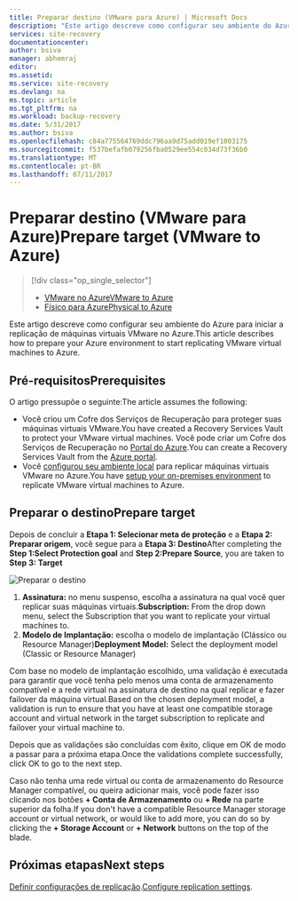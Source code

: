 ```yaml
---
title: Preparar destino (VMware para Azure) | Microsoft Docs
description: "Este artigo descreve como configurar seu ambiente do Azure para iniciar a replicação de máquinas virtuais VMware no Azure."
services: site-recovery
documentationcenter: 
author: bsiva
manager: abhemraj
editor: 
ms.assetid: 
ms.service: site-recovery
ms.devlang: na
ms.topic: article
ms.tgt_pltfrm: na
ms.workload: backup-recovery
ms.date: 5/31/2017
ms.author: bsiva
ms.openlocfilehash: c84a775564769ddc796aa9d75add019ef1003175
ms.sourcegitcommit: f537befafb079256fba0529ee554c034d73f36b0
ms.translationtype: MT
ms.contentlocale: pt-BR
ms.lasthandoff: 07/11/2017
---
```

# <a name="prepare-target-vmware-to-azure"></a><span data-ttu-id="7ed4d-103">Preparar destino (VMware para Azure)</span><span class="sxs-lookup"><span data-stu-id="7ed4d-103">Prepare target (VMware to Azure)</span></span>
> [!div class="op_single_selector"]
> * [<span data-ttu-id="7ed4d-104">VMware no Azure</span><span class="sxs-lookup"><span data-stu-id="7ed4d-104">VMware to Azure</span></span>](./site-recovery-prepare-target-vmware-to-azure.md)
> * [<span data-ttu-id="7ed4d-105">Físico para Azure</span><span class="sxs-lookup"><span data-stu-id="7ed4d-105">Physical to Azure</span></span>](./site-recovery-prepare-target-physical-to-azure.md)

<span data-ttu-id="7ed4d-106">Este artigo descreve como configurar seu ambiente do Azure para iniciar a replicação de máquinas virtuais VMware no Azure.</span><span class="sxs-lookup"><span data-stu-id="7ed4d-106">This article describes how to prepare your Azure environment to start replicating VMware virtual machines to Azure.</span></span>

## <a name="prerequisites"></a><span data-ttu-id="7ed4d-107">Pré-requisitos</span><span class="sxs-lookup"><span data-stu-id="7ed4d-107">Prerequisites</span></span>

<span data-ttu-id="7ed4d-108">O artigo pressupõe o seguinte:</span><span class="sxs-lookup"><span data-stu-id="7ed4d-108">The article assumes the following:</span></span>
- <span data-ttu-id="7ed4d-109">Você criou um Cofre dos Serviços de Recuperação para proteger suas máquinas virtuais VMware.</span><span class="sxs-lookup"><span data-stu-id="7ed4d-109">You have created a Recovery Services Vault to protect your VMware virtual machines.</span></span> <span data-ttu-id="7ed4d-110">Você pode criar um Cofre dos Serviços de Recuperação no [Portal do Azure](http://portal.azure.com "Portal do Azure").</span><span class="sxs-lookup"><span data-stu-id="7ed4d-110">You can create a Recovery Services Vault from the [Azure portal](http://portal.azure.com "Azure portal").</span></span>
- <span data-ttu-id="7ed4d-111">Você [configurou seu ambiente local](./site-recovery-set-up-vmware-to-azure.md) para replicar máquinas virtuais VMware no Azure.</span><span class="sxs-lookup"><span data-stu-id="7ed4d-111">You have [setup your on-premises environment](./site-recovery-set-up-vmware-to-azure.md) to replicate VMware virtual machines to Azure.</span></span>

## <a name="prepare-target"></a><span data-ttu-id="7ed4d-112">Preparar o destino</span><span class="sxs-lookup"><span data-stu-id="7ed4d-112">Prepare target</span></span>

<span data-ttu-id="7ed4d-113">Depois de concluir a **Etapa 1: Selecionar meta de proteção** e a **Etapa 2: Preparar origem**, você segue para a **Etapa 3: Destino**</span><span class="sxs-lookup"><span data-stu-id="7ed4d-113">After completing the **Step 1:Select Protection goal** and **Step 2:Prepare Source**, you are taken to **Step 3: Target**</span></span>

![Preparar o destino](./media/site-recovery-prepare-target-vmware-to-azure/prepare-target-vmware-to-azure.png)

1. <span data-ttu-id="7ed4d-115">**Assinatura:** no menu suspenso, escolha a assinatura na qual você quer replicar suas máquinas virtuais.</span><span class="sxs-lookup"><span data-stu-id="7ed4d-115">**Subscription:** From the drop down menu, select the Subscription that you want to replicate your virtual machines to.</span></span>
2. <span data-ttu-id="7ed4d-116">**Modelo de Implantação:** escolha o modelo de implantação (Clássico ou Resource Manager)</span><span class="sxs-lookup"><span data-stu-id="7ed4d-116">**Deployment Model:** Select the deployment model (Classic or Resource Manager)</span></span>

<span data-ttu-id="7ed4d-117">Com base no modelo de implantação escolhido, uma validação é executada para garantir que você tenha pelo menos uma conta de armazenamento compatível e a rede virtual na assinatura de destino na qual replicar e fazer failover da máquina virtual.</span><span class="sxs-lookup"><span data-stu-id="7ed4d-117">Based on the chosen deployment model, a validation is run to ensure that you have at least one compatible storage account and virtual network in the target subscription to replicate and failover your virtual machine to.</span></span>

<span data-ttu-id="7ed4d-118">Depois que as validações são concluídas com êxito, clique em OK de modo a passar para a próxima etapa.</span><span class="sxs-lookup"><span data-stu-id="7ed4d-118">Once the validations complete successfully, click OK to go to the next step.</span></span>

<span data-ttu-id="7ed4d-119">Caso não tenha uma rede virtual ou conta de armazenamento do Resource Manager compatível, ou queira adicionar mais, você pode fazer isso clicando nos botões **+ Conta de Armazenamento** ou **+ Rede** na parte superior da folha.</span><span class="sxs-lookup"><span data-stu-id="7ed4d-119">If you don't have a compatible Resource Manager storage account or virtual network, or would like to add more, you can do so by clicking the **+ Storage Account** or **+ Network** buttons on the top of the blade.</span></span>

## <a name="next-steps"></a><span data-ttu-id="7ed4d-120">Próximas etapas</span><span class="sxs-lookup"><span data-stu-id="7ed4d-120">Next steps</span></span>
<span data-ttu-id="7ed4d-121">[Definir configurações de replicação](./site-recovery-setup-replication-settings-vmware.md).</span><span class="sxs-lookup"><span data-stu-id="7ed4d-121">[Configure replication settings](./site-recovery-setup-replication-settings-vmware.md).</span></span>
